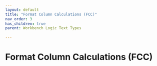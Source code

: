 ```yaml
---
layout: default
title: "Format Column Calculations (FCC)"
nav_order: 3
has_children: true
parent: Workbench Logic Text Types

---
```

# Format Column Calculations (FCC)
  
